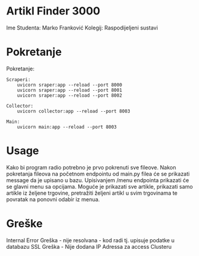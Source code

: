 # Artikl Finder 3000
Ime Studenta: Marko Franković
Kolegij: Raspodijeljeni sustavi

# Pokretanje
Pokretanje:

    Scraperi:
        uvicorn sraper:app --reload --port 8000
        uvicorn sraper:app --reload --port 8001
        uvicorn sraper:app --reload --port 8002

    Collector:
        uvicorn collector:app --reload --port 8003

    Main:
        uvicorn main:app --reload --port 8003

# Usage
Kako bi program radio potrebno je prvo pokrenuti sve fileove. Nakon pokretanja fileova
na početnom endpointu od main.py filea će se prikazati message da je upisano u bazu. Upisivanjem
/menu endpointa prikazati će se glavni menu sa opcijama. Moguće je prikazati sve artikle, prikazati samo artikle
iz željene trgovine, pretražiti željeni artikl u svim trgovinama te povratak na ponovni odabir iz menua.


# Greške
Internal Error Greška - nije resolvana - kod radi tj. upisuje podatke u databazu
SSL Greška - Nije dodana IP Adressa za access Clusteru
